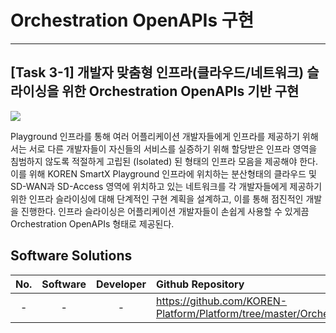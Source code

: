 # Orchestration OpenAPIs 구현
-------------------------------------------------------
## [Task 3-1] 개발자 맞춤형 인프라(클라우드/네트워크) 슬라이싱을 위한 Orchestration OpenAPIs 기반 구현

![](https://github.com/KOREN-Platform/Platform/blob/master/Images/3-1.png)

Playground 인프라를 통해 여러 어플리케이션 개발자들에게 인프라를 제공하기 위해서는 서로 다른 개발자들이 자신들의 서비스를 실증하기 위해 할당받은 인프라 영역을 침범하지 않도록 적절하게 고립된 (Isolated) 된 형태의 인프라 모음을 제공해야 한다. 이를 위해 KOREN SmartX Playground 인프라에 위치하는 분산형태의 클라우드 및 SD-WAN과 SD-Access 영역에 위치하고 있는 네트워크를 각 개발자들에게 제공하기 위한 인프라 슬라이싱에 대해 단계적인 구현 계획을 설계하고, 이를 통해 점진적인 개발을 진행한다. 인프라 슬라이싱은 어플리케이션 개발자들이 손쉽게 사용할 수 있게끔 Orchestration OpenAPIs 형태로 제공된다.

  
Software Solutions
----------------------------
| No. | Software | Developer | Github Repository |
|:---:|:---:|:---:|:--------------|
| -   | - | - | https://github.com/KOREN-Platform/Platform/tree/master/Orchestration_OpenAPIs |
